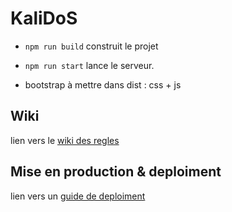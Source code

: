 # KaliDoS

+ `npm run build` construit le projet
+ `npm run start` lance le serveur.

+ bootstrap à mettre dans dist : css + js

## Wiki
lien vers le [wiki des regles](https://forge.univ-lyon1.fr/p1607511/projet_bu/-/wikis/wiki-regles)

## Mise en production & deploiment 

lien vers un [guide de deploiment](https://forge.univ-lyon1.fr/p1607511/projet_bu/-/blob/master/doc/deploiment.md)
